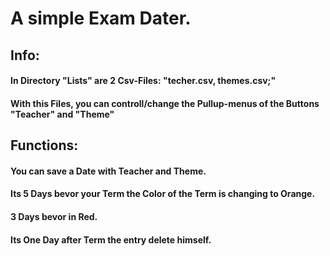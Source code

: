 # A simple Exam Dater.


## Info:

####       In Directory "Lists" are 2 Csv-Files:  "techer.csv, themes.csv;"
####       With this Files, you can controll/change the Pullup-menus of the Buttons "Teacher" and "Theme"


## Functions:

####       You can save a Date with Teacher and Theme.

####       Its 5 Days bevor your Term the Color of the Term is changing to Orange.
####       3 Days bevor in Red.

####       Its One Day after Term the entry delete himself.




